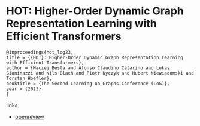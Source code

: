 # HOT: Higher-Order Dynamic Graph Representation Learning with Efficient Transformers

```
@inproceedings{hot_log23,
title = {{HOT}: Higher-Order Dynamic Graph Representation Learning with Efficient Transformers},
author = {Maciej Besta and Afonso Claudino Catarino and Lukas Gianinazzi and Nils Blach and Piotr Nyczyk and Hubert Niewiadomski and Torsten Hoefler},
booktitle = {The Second Learning on Graphs Conference (LoG)},
year = {2023}
}
```

links
- [openreview](https://openreview.net/forum?id=edAX8h5mdA)
